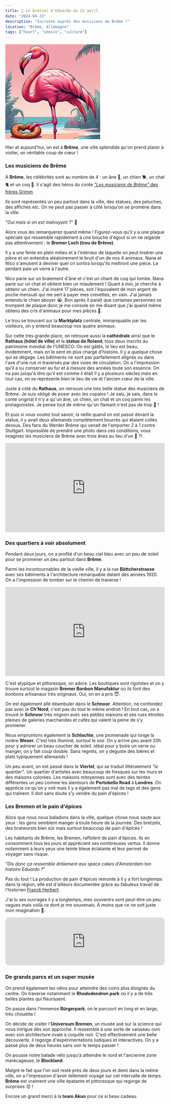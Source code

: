 ```yaml
---
title: 🥨 Le bretzel d'Eduardo du 23 avril
date: "2024-04-23"
description: "Incruste auprès des musiciens de Brême !"
location: "Brême, Allemagne"
tags: ["heart", "unesco", "culture"]
---
```


![Bretzel d'Eduardo](../bretzel_eduardo.png)

Hier et aujourd'hui, on est à **Brême**, une ville splendide qu'on prend plaisir à visiter, un véritable coup de cœur !

### Les musiciens de Brême

À **Brême**, les célébrités sont au nombre de 4 : un âne 🫏, un chien 🐕, un chat 🐈 et un coq 🐓. Il s'agit des héros du conte [_"Les musiciens de Brême"_ des frères Grimm](https://fr.m.wikipedia.org/wiki/Les_Musiciens_de_Br%C3%AAme).

Ils sont représentés un peu partout dans la ville, des statues, des peluches, des affiches etc. On ne peut pas passer à côté lorsqu'on se promène dans la ville.

_"Oui mais si on est malvoyant ?_" 🤔

Alors vous les remarquerez quand même ! Figurez-vous qu'il y a une plaque spéciale qui ressemble rapidement à une bouche d'égout si on ne regarde pas attentivement : le **Bremer Loch (trou de Brême)**.

Il y a une fente en plein milieu et à l'intérieur de laquelle on peut insérer une pièce et on entendra aléatoirement le bruit d'un de nos 4 animaux. Nana et Nico s'amusent à deviner quel cri sortira lorsqu'ils mettront une pièce. Le perdant paie un verre à l'autre.

Nico parie sur un braiement d'âne et c'est un chant de coq qui tombe. Nana parie sur un chat et obtient bien un miaulement ! Quant à moi, je cherche à obtenir un chien. J'ai inséré 17 pièces, soit l'équivalent de mon argent de poche mensuel qui me sert à payer mes crevettes, en vain. J'ai jamais entendu le chien aboyer 😭. Bon après il paraît que certaines personnes se trompent de plaque donc je me console en me disant que j'ai quand même obtenu des cris d'animaux pour mes pièces 😬.

Le trou se trouvant sur la **Marktplatz** centrale, immanquable par les visiteurs, on y entend beaucoup nos quatre animaux.

Sur cette très grande place, on retrouve aussi la **cathédrale** ainsi que le **Rathaus (hôtel de ville)** et la **statue de Roland**, tous deux inscrits au patrimoine mondial de l'UNESCO. On est gâtés, le lieu est beau, évidemment, mais on le sent en plus chargé d'histoire. Il y a quelque chose qui se dégage. Les bâtiments ne sont pas parfaitement alignés ou dans l'axe d'une rue ni traversés par des voies de circulation. On a l'impression qu'il a su conserver au fur et à mesure des années toute son essence. On ira pas jusqu'à dire qu'il est comme il était il y a plusieurs siècles mais en tout cas, on se représente bien le lieu de vie et l'ancien cœur de la ville.

Juste à côté du **Rathaus**, on retrouve une très belle statue des musiciens de Brême. Je suis obligé de poser avec les copains ! Je sais, je sais, dans le conte original il n'y a qu'un âne, un chien, un chat et un coq parmi les protagonistes. Je pense tout de même qu'un flamant n'est pas de trop 📸 !

Et puis si vous voulez tout savoir, la veille quand on est passé devant la statue, il y avait deux allemands complètement bourrés qui étaient collés dessus. Des fans du Werder Brême qui venait de l'emporter 2 à 1 contre Stuttgart. Impossible de prendre une photo dans ces conditions, vous imaginez les musiciens de Brême avec trois ânes au lieu d'un 🤨 ?!

<div style="width: 100%; height: 0; position: relative; padding-bottom: 56%;"><iframe src="https://giphy.com/embed/Sr9NHwRKlsD3unMK43" style="top: 0; left: 0; width: 100%; height: 100%; position: absolute; border: 0;" allowfullscreen scrolling="no" allow="encrypted-media;" class="giphy-embed"></iframe></div>

### Des quartiers à voir absolument

Pendant deux jours, on a profité d'un beau ciel bleu avec un peu de soleil pour se promener un peu partout dans **Brême**.

Parmi les incontournables de la vieille ville, il y a la rue **Böttcherstrasse** avec ses bâtiments à l'architecture remarquable datant des années 1920. On a l'impression de tomber sur le chemin de traverse !

<div style="width: 100%; height: 0; position: relative; padding-bottom: 56%;"><iframe src="https://giphy.com/embed/VwUquCGtIatGg" style="top: 0; left: 0; width: 100%; height: 100%; position: absolute; border: 0;" allowfullscreen scrolling="no" allow="encrypted-media;" class="giphy-embed"></iframe></div>

C'est atypique et pittoresque, on adore. Les boutiques sont rigolotes et on y trouve surtout le magasin **Bremer Bonbon Manufaktur** où ils font des bonbons artisanaux très originaux. Oui, on en a pris 😇.

On est également allé déambuler dans le **Schnoor**. Attention, ne confondez pas avec le **Ch'Nord**, c'est pas du tout le même endroit ! En tout cas, on a trouvé le **Schnoor** très mignon avec ses petites maisons et ses rues étroites pleines de galeries marchandes et cafés qui valent la peine de s'y promener.

Nous empruntons également la **Schlachte**, une promenade qui longe la rivière **Weser**. C'est très illuminé, surtout le soir. On y arrive peu avant 20h pour y admirer un beau coucher de soleil. idéal pour y boire un verre ou manger, on y fait coup double. Sans regrets, on y déguste des bières et plats typiquement allemands !

Un peu avant, on est passé dans le **Viertel**, qui se traduit littéralement _"le quartier"_. Un quartier d'artistes avec beaucoup de fresques sur les murs et des maisons colorées. Les maisons mitoyennes sont avec des teintes différentes un peu comme les alentours de **Portobello Road** à **Londres**. On apprécie ce qu'on y voit mais il y a également pas mal de tags et des gens qui traînent. Il doit sans doute s'y vendre du pain d'épices !

### Les Bremen et le pain d'épices

Alors que nous nous baladons dans la ville, quelque chose nous saute aux yeux : les gens semblent manger à toute heure de la journée. Des bretzels, des bratwursts bien sûr mais surtout beaucoup de pain d'épices !

Les habitants de Brême, les Bremen, raffolent de pain d'épices. Ils en consomment tous les jours et apprécient ses nombreuses vertus. Il donne notamment à leurs yeux une teinte bleue éclatante et leur permet de voyager sans risque.

_"Dis donc ça ressemble drôlement aux space cakes d'Amsterdam ton histoire Eduardo ?_"

Pas du tout ! La production de pain d'épices remonte à il y a fort longtemps dans la région, elle est d'ailleurs documentée grâce au fabuleux travail de l'historien [Franck Herbert](https://fr.m.wikipedia.org/wiki/Frank_Herbert).

J'ai lu ses ouvrages il y a longtemps, mes souvenirs sont peut-être un peu vagues mais voilà ce dont je me souvenais. À moins que ce ne soit juste mon imagination 🤔.

<iframe style="border-radius:12px" src="https://open.spotify.com/embed/track/63yayqtoY5SFaaEW8T6kTK?utm_source=generator" width="100%" height="152" frameBorder="0" allow="autoplay; clipboard-write; encrypted-media; picture-in-picture" loading="lazy"></iframe>

### De grands parcs et un super musée

On prend également les vélos pour atteindre des coins plus éloignés du centre. On traverse notamment le
**Rhododendron park** où il y a de très belles plantes qui fleurissent.

On passe dans l'immense **Bürgerpark**, on le parcourt en long et en large, très chouette !

On décide de visiter l'**Universum Bremen**, un musée axé sur la science qui nous intrigue dès son approche. Il ressemble à une sorte de vaisseau ovni avec son architecture ovale à coquille noir. C'est effectivement une belle découverte, il regorge d'expérimentations ludiques et interactives. On y a passé plus de deux heures sans voir le temps passer !

On pousse notre balade vélo jusqu'à atteindre le nord et l'ancienne zone marécageuse, le **Blockland**.

Malgré le fait que l'on soit resté près de deux jours et demi dans la même ville, on a l'impression d'avoir tellement voyagé sur cet intervalle de temps. **Brême** est vraiment une ville épatante et pittoresque qui regorge de surprises 😍 !

Encore un grand merci à la **team Akuo** pour ce si beau cadeau.
